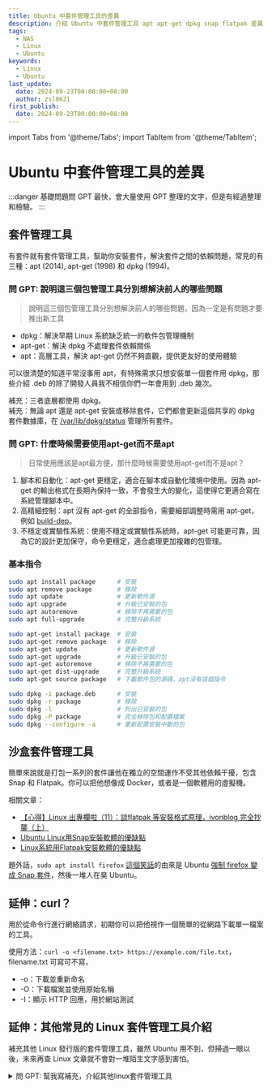 ```yaml
---
title: Ubuntu 中套件管理工具的差異
description: 介紹 Ubuntu 中套件管理工具 apt apt-get dpkg snap flatpak 差異
tags:
  - NAS
  - Linux
  - Ubuntu
keywords:
  - Linux
  - Ubuntu
last_update:
  date: 2024-09-23T00:00:00+08:00
  author: zsl0621
first_publish:
  date: 2024-09-23T00:00:00+08:00
---
```


import Tabs from '@theme/Tabs';
import TabItem from '@theme/TabItem';

# Ubuntu 中套件管理工具的差異

:::danger
基礎問題問 GPT 最快，會大量使用 GPT 整理的文字，但是有經過整理和檢驗。
:::

## 套件管理工具

有套件就有套件管理工具，幫助你安裝套件，解決套件之間的依賴問題，常見的有三種：apt (2014), apt-get (1998) 和 dpkg (1994)。

### 問 GPT: 說明這三個包管理工具分別想解決前人的哪些問題
>
> 說明這三個包管理工具分別想解決前人的哪些問題，因為一定是有問題才要推出新工具

- dpkg：解決早期 Linux 系統缺乏統一的軟件包管理機制
- apt-get：解決 dpkg 不處理套件依賴關係
- apt：高層工具，解決 apt-get 仍然不夠直觀，提供更友好的使用體驗

可以很清楚的知道平常沒事用 apt，有特殊需求只想安裝單一個套件用 dpkg，那些介紹 .deb 的除了開發人員我不相信你們一年會用到 .deb 幾次。

補充：三者底層都使用 dpkg。  
補充：無論 apt 還是 apt-get 安裝或移除套件，它們都會更新這個共享的 dpkg 套件數據庫，在 [/var/lib/dpkg/status](https://www.debian.org/doc/manuals/debian-reference/ch02.en.html#_the_dpkg_command) 管理所有套件。  

### 問 GPT: 什麼時候需要使用apt-get而不是apt
>
> 日常使用應該是apt最方便，那什麼時候需要使用apt-get而不是apt？

1. 腳本和自動化：apt-get 更穩定，適合在腳本或自動化環境中使用。因為 apt-get 的輸出格式在長期內保持一致，不會發生大的變化，這使得它更適合寫在系統管理腳本中。
2. 高精細控制：apt 沒有 apt-get 的全部指令，需要細部調整時需用 apt-get，例如 [build-dep](https://www.cnblogs.com/tongongV/p/10927648.html)。
3. 不穩定或實驗性系統：使用不穩定或實驗性系統時，apt-get 可能更可靠，因為它的設計更加保守，命令更穩定，適合處理更加複雜的包管理。

### 基本指令

<Tabs>
  <TabItem value="apt" label="apt">

  ```bash
  sudo apt install package      # 安裝
  sudo apt remove package       # 移除
  sudo apt update               # 更新軟件源
  sudo apt upgrade              # 升級已安裝的包
  sudo apt autoremove           # 移除不再需要的包
  sudo apt full-upgrade         # 完整升級系統
  ```

  </TabItem>

  <TabItem value="apt-get" label="apt-get">
  
  ```bash
  sudo apt-get install package  # 安裝
  sudo apt-get remove package   # 移除
  sudo apt-get update           # 更新軟件源
  sudo apt-get upgrade          # 升級已安裝的包
  sudo apt-get autoremove       # 移除不再需要的包
  sudo apt-get dist-upgrade     # 完整升級系統
  sudo apt-get source package   # 下載軟件包的源碼，apt沒有這個指令
  ```

  </TabItem>

  <TabItem value="dpkg" label="dpkg">
  
  ```bash
  sudo dpkg -i package.deb      # 安裝
  sudo dpkg -r package          # 移除
  sudo dpkg -l                  # 列出已安裝的包
  sudo dpkg -P package          # 完全移除包和配置檔案
  sudo dpkg --configure -a      # 重新配置安裝中斷的包
  ```

  </TabItem>
</Tabs>

## 沙盒套件管理工具

簡單來說就是打包一系列的套件讓他在獨立的空間運作不受其他依賴干擾，包含 Snap 和 Flatpak。你可以把他想像成 Docker，或者是一個軟體用的虛擬機。

相關文章：

- [【心得】Linux 出專欄啦（11）：談flatpak 等安裝格式原理，ivonblog 完全抄襲（上）](https://forum.gamer.com.tw/C.php?bsn=60030&snA=630254)
- [Ubuntu Linux用Snap安裝軟體的優缺點](https://ivonblog.com/posts/linux-snap-pros-and-cons/)
- [Linux系統用Flatpak安裝軟體的優缺點](https://ivonblog.com/posts/linux-flatpak-pros-and-cons/)

題外話，`sudo apt install firefox` [這個笑話](https://www.reddit.com/r/linuxsucks/comments/1fh07ly/sudo_apt_install_firefox/)的由來是 Ubuntu [強制 firefox 變成 Snap 套件](https://askubuntu.com/questions/1399383/how-to-install-firefox-as-a-traditional-deb-package-without-snap-in-ubuntu-22)，然後一堆人在臭 Ubuntu。

## 延伸：curl？

用於從命令行進行網絡請求，初期你可以把他視作一個簡單的從網路下載單一檔案的工具。

使用方法：`curl -o <filename.txt> https://example.com/file.txt`， filename.txt 可寫可不寫，

- -o：下載並重新命名
- -O：下載檔案並使用原始名稱
- -I：顯示 HTTP 回應，用於網站測試

## 延伸：其他常見的 Linux 套件管理工具介紹

補充其他 Linux 發行版的套件管理工具，雖然 Ubuntu 用不到，但掃過一眼以後，未來再查 Linux 文章就不會對一堆陌生文字感到害怕。

<details>
  <summary>問 GPT: 幫我寫補充，介紹其他linux套件管理工具</summary>

在學習了 apt、apt-get 和 dpkg 的差異之後，了解其他 Linux 套件管理工具也非常有幫助，因為不同的 Linux 發行版使用不同的包管理系統。這一部分旨在幫助新手用戶理解這些工具存在的原因以及它們的使用情境。

1. RPM（Red Hat Package Manager）
   - 發行版：常見於 Red Hat、CentOS、Fedora 等發行版。
   - 包格式：使用 `.rpm` 格式。
   - 作用：類似於 dpkg，但專門用於 Red Hat 系列的 Linux 發行版。RPM 用來安裝、卸載和查詢軟件包，但不會自動解決依賴問題。
   - 命令示例：

     ```bash
     sudo rpm -i package.rpm   # 安裝
     sudo rpm -e package       # 移除
     sudo rpm -q package       # 查詢安裝的包
     ```

   - 解決的問題：早期缺乏標準化的方式來管理軟件包，RPM 提供了一個標準的包格式，方便發行版之間的軟件分發。

2. YUM（Yellowdog Updater, Modified）
   - 發行版：Red Hat、CentOS、Fedora。
   - 包格式：與 RPM 配合使用，處理 `.rpm` 包。
   - 作用：YUM 是 RPM 的高層管理工具，解決了 RPM 不處理依賴的問題。YUM 會自動處理包的安裝和依賴問題。
   - 命令示例：

     ```bash
     sudo yum install package   # 安裝
     sudo yum remove package    # 移除
     sudo yum update            # 更新系統
     ```

   - 解決的問題：RPM 無法自動處理依賴，YUM 引入了自動依賴管理，讓用戶更輕鬆地管理系統中的軟件。

3. DNF（Dandified YUM）
   - 發行版：Fedora、Red Hat、CentOS（較新版本）。
   - 包格式：繼續使用 `.rpm` 格式。
   - 作用：DNF 是 YUM 的下一代版本，旨在解決 YUM 在處理大量軟件包時的性能問題。它更快、更高效，並且解決了 YUM 的一些依賴問題。
   - 命令示例：

     ```bash
     sudo dnf install package   # 安裝
     sudo dnf remove package    # 移除
     sudo dnf update            # 更新系統
     ```

   - 解決的問題：YUM 在大型系統中運行效率低下，DNF 改進了性能，並提升了系統的穩定性。

4. Pacman（Package Manager）
   - 發行版：Arch Linux 及其衍生版（如 Manjaro）。
   - 包格式：使用 `.pkg.tar.xz` 格式。
   - 作用：Pacman 是 Arch Linux 的包管理工具，專為輕量且靈活的設計而生。它簡化了包管理操作，並能自動解決依賴問題。
   - 命令示例：

     ```bash
     sudo pacman -S package     # 安裝
     sudo pacman -R package     # 移除
     sudo pacman -Syu           # 同時更新軟件和系統
     ```

   - 解決的問題：在 Arch Linux 的極簡設計下，Pacman 提供了一個統一的包管理工具，讓用戶可以輕鬆管理系統中的所有包。

5. Zypper
   - 發行版：openSUSE 和 SUSE Linux Enterprise。
   - 包格式：使用 `.rpm` 格式。
   - 作用：Zypper 是 SUSE 系列發行版的包管理工具，它支持自動依賴管理，並且具備與 YUM 類似的功能，但更專注於 SUSE 的軟件包生態。
   - 命令示例：

     ```bash
     sudo zypper install package   # 安裝
     sudo zypper remove package    # 移除
     sudo zypper update            # 更新系統
     ```

   - 解決的問題：Zypper 旨在提供一個高效且穩定的包管理系統，專門針對 SUSE 的需求進行優化，特別是在企業環境中。

6. 小結

每個 Linux 發行版都有自己特有的包管理工具，這些工具是為了解決 Linux 生態中不同需求而設計的：

- **RPM** 和 **DPKG** 是最底層的包管理工具，主要負責處理本地安裝包。
- **YUM**、**DNF** 和 **APT** 則是高層次的包管理工具，解決了自動依賴管理的問題。
- **Pacman** 提供了一個簡單、快速的管理方式，特別適合 Arch Linux。
- **Snap** 和 **Flatpak** 則是沙盒化的包管理工具，解決了跨發行版的兼容問題，適合需要應用隔離的情境。

理解這些工具的作用和存在的原因，能幫助新手更好地選擇適合自己發行版和需求的包管理工具。
</details>

